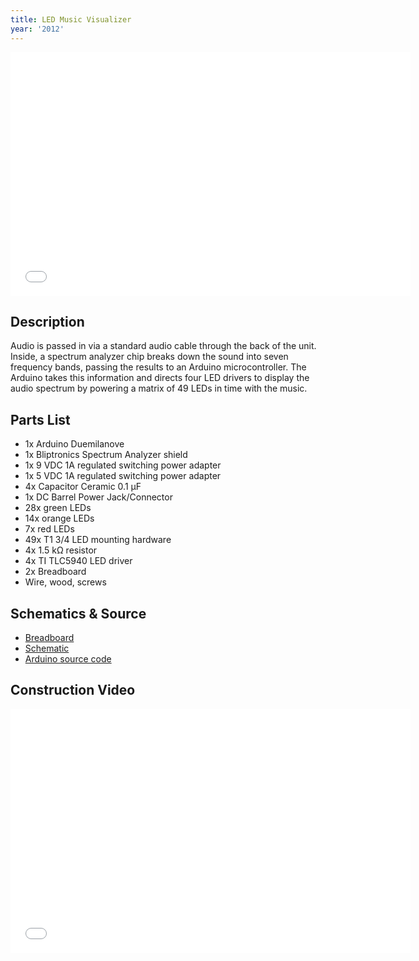 ```yaml
---
title: LED Music Visualizer
year: '2012'
---
```


<div class="aspect-ratio four-three"><iframe width="640" height="390" src="//www.youtube.com/embed/___XwMbhV4k" frameborder="0" allowfullscreen=""></iframe></div>

## Description ##

Audio is passed in via a standard audio cable through the back of the unit. Inside, a spectrum analyzer chip breaks down the sound into seven frequency bands, passing the results to an Arduino microcontroller. The Arduino takes this information and directs four LED drivers to display the audio spectrum by powering a matrix of 49 LEDs in time with the music.

## Parts List ##

- 1x Arduino Duemilanove
- 1x Bliptronics Spectrum Analyzer shield
- 1x 9 VDC 1A regulated switching power adapter
- 1x 5 VDC 1A regulated switching power adapter
- 4x Capacitor Ceramic 0.1 µF
- 1x DC Barrel Power Jack/Connector
- 28x green LEDs
- 14x orange LEDs
- 7x red LEDs
- 49x T1 3/4 LED mounting hardware
- 4x 1.5 kΩ resistor
- 4x TI TLC5940 LED driver
- 2x Breadboard
- Wire, wood, screws

## Schematics & Source

- <a href="/projects/music-visualizer/visualizer_bb_lg.png" target="_blank">Breadboard</a>
- <a href="/projects/music-visualizer/visualizer_schem_lg.png" target="_blank">Schematic</a>
- <a href="/projects/music-visualizer/visualizer.ino.txt" target="_blank">Arduino source code</a>

## Construction Video

<div class="aspect-ratio sixteen-nine"><iframe width="640" height="390" src="//www.youtube.com/embed/D_83ZUk8p-U" frameborder="0" allowfullscreen=""></iframe></div>